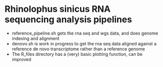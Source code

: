 # Rhinolophus sinicus RNA sequencing analysis pipelines

- reference_pipeline.sh gets the rna seq and wgs data, and does genome indexing and alignment
- denovo.sh is work in progress to get the rna seq data aligned against a reference de novo transcriptome rather than a reference genome
- The R_files directory has a (very) basic plotting function, can be improved